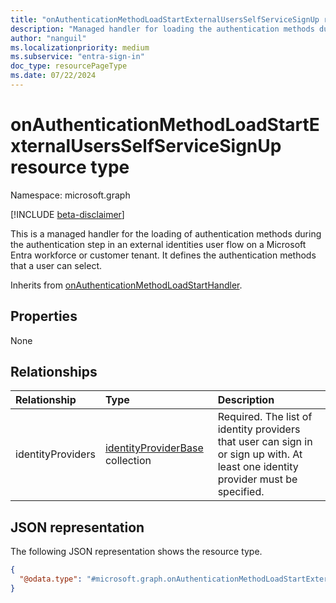 ```yaml
---
title: "onAuthenticationMethodLoadStartExternalUsersSelfServiceSignUp resource type"
description: "Managed handler for loading the authentication methods during the authentication step in an external identities user flow."
author: "nanguil"
ms.localizationpriority: medium
ms.subservice: "entra-sign-in"
doc_type: resourcePageType
ms.date: 07/22/2024
---
```


# onAuthenticationMethodLoadStartExternalUsersSelfServiceSignUp resource type

Namespace: microsoft.graph

[!INCLUDE [beta-disclaimer](../../includes/beta-disclaimer.md)]

This is a managed handler for the loading of authentication methods during the authentication step in an external identities user flow on a Microsoft Entra workforce or customer tenant. It defines the authentication methods that a user can select.

Inherits from [onAuthenticationMethodLoadStartHandler](../resources/onauthenticationmethodloadstarthandler.md).

## Properties
None

## Relationships
|Relationship|Type|Description|
|:---|:---|:---|
|identityProviders|[identityProviderBase](../resources/identityproviderbase.md) collection|Required. The list of identity providers that user can sign in or sign up with. At least one identity provider must be specified.|

## JSON representation
The following JSON representation shows the resource type.
<!-- {
  "blockType": "resource",
  "@odata.type": "microsoft.graph.onAuthenticationMethodLoadStartExternalUsersSelfServiceSignUp"
}
-->
``` json
{
  "@odata.type": "#microsoft.graph.onAuthenticationMethodLoadStartExternalUsersSelfServiceSignUp"
}
```
